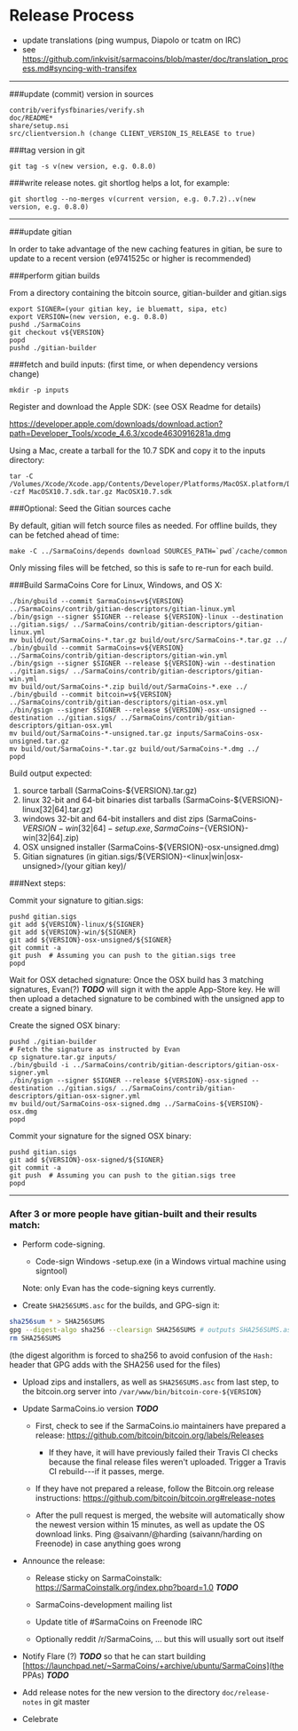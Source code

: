 Release Process
====================

* update translations (ping wumpus, Diapolo or tcatm on IRC)
* see https://github.com/inkvisit/sarmacoins/blob/master/doc/translation_process.md#syncing-with-transifex

* * *

###update (commit) version in sources

	contrib/verifysfbinaries/verify.sh
	doc/README*
	share/setup.nsi
	src/clientversion.h (change CLIENT_VERSION_IS_RELEASE to true)

###tag version in git

	git tag -s v(new version, e.g. 0.8.0)

###write release notes. git shortlog helps a lot, for example:

	git shortlog --no-merges v(current version, e.g. 0.7.2)..v(new version, e.g. 0.8.0)

* * *

###update gitian

 In order to take advantage of the new caching features in gitian, be sure to update to a recent version (e9741525c or higher is recommended)

###perform gitian builds

 From a directory containing the bitcoin source, gitian-builder and gitian.sigs

	export SIGNER=(your gitian key, ie bluematt, sipa, etc)
	export VERSION=(new version, e.g. 0.8.0)
	pushd ./SarmaCoins
	git checkout v${VERSION}
	popd
	pushd ./gitian-builder

###fetch and build inputs: (first time, or when dependency versions change)
 
	mkdir -p inputs

 Register and download the Apple SDK: (see OSX Readme for details)
 
 https://developer.apple.com/downloads/download.action?path=Developer_Tools/xcode_4.6.3/xcode4630916281a.dmg
 
 Using a Mac, create a tarball for the 10.7 SDK and copy it to the inputs directory:
 
	tar -C /Volumes/Xcode/Xcode.app/Contents/Developer/Platforms/MacOSX.platform/Developer/SDKs/ -czf MacOSX10.7.sdk.tar.gz MacOSX10.7.sdk

###Optional: Seed the Gitian sources cache

  By default, gitian will fetch source files as needed. For offline builds, they can be fetched ahead of time:

	make -C ../SarmaCoins/depends download SOURCES_PATH=`pwd`/cache/common

  Only missing files will be fetched, so this is safe to re-run for each build.

###Build SarmaCoins Core for Linux, Windows, and OS X:

	./bin/gbuild --commit SarmaCoins=v${VERSION} ../SarmaCoins/contrib/gitian-descriptors/gitian-linux.yml
	./bin/gsign --signer $SIGNER --release ${VERSION}-linux --destination ../gitian.sigs/ ../SarmaCoins/contrib/gitian-descriptors/gitian-linux.yml
	mv build/out/SarmaCoins-*.tar.gz build/out/src/SarmaCoins-*.tar.gz ../
	./bin/gbuild --commit SarmaCoins=v${VERSION} ../SarmaCoins/contrib/gitian-descriptors/gitian-win.yml
	./bin/gsign --signer $SIGNER --release ${VERSION}-win --destination ../gitian.sigs/ ../SarmaCoins/contrib/gitian-descriptors/gitian-win.yml
	mv build/out/SarmaCoins-*.zip build/out/SarmaCoins-*.exe ../
	./bin/gbuild --commit bitcoin=v${VERSION} ../SarmaCoins/contrib/gitian-descriptors/gitian-osx.yml
	./bin/gsign --signer $SIGNER --release ${VERSION}-osx-unsigned --destination ../gitian.sigs/ ../SarmaCoins/contrib/gitian-descriptors/gitian-osx.yml
	mv build/out/SarmaCoins-*-unsigned.tar.gz inputs/SarmaCoins-osx-unsigned.tar.gz
	mv build/out/SarmaCoins-*.tar.gz build/out/SarmaCoins-*.dmg ../
	popd
  Build output expected:

  1. source tarball (SarmaCoins-${VERSION}.tar.gz)
  2. linux 32-bit and 64-bit binaries dist tarballs (SarmaCoins-${VERSION}-linux[32|64].tar.gz)
  3. windows 32-bit and 64-bit installers and dist zips (SarmaCoins-${VERSION}-win[32|64]-setup.exe, SarmaCoins-${VERSION}-win[32|64].zip)
  4. OSX unsigned installer (SarmaCoins-${VERSION}-osx-unsigned.dmg)
  5. Gitian signatures (in gitian.sigs/${VERSION}-<linux|win|osx-unsigned>/(your gitian key)/

###Next steps:

Commit your signature to gitian.sigs:

	pushd gitian.sigs
	git add ${VERSION}-linux/${SIGNER}
	git add ${VERSION}-win/${SIGNER}
	git add ${VERSION}-osx-unsigned/${SIGNER}
	git commit -a
	git push  # Assuming you can push to the gitian.sigs tree
	popd

  Wait for OSX detached signature:
	Once the OSX build has 3 matching signatures, Evan(?) ***TODO*** will sign it with the apple App-Store key.
	He will then upload a detached signature to be combined with the unsigned app to create a signed binary.

  Create the signed OSX binary:

	pushd ./gitian-builder
	# Fetch the signature as instructed by Evan
	cp signature.tar.gz inputs/
	./bin/gbuild -i ../SarmaCoins/contrib/gitian-descriptors/gitian-osx-signer.yml
	./bin/gsign --signer $SIGNER --release ${VERSION}-osx-signed --destination ../gitian.sigs/ ../SarmaCoins/contrib/gitian-descriptors/gitian-osx-signer.yml
	mv build/out/SarmaCoins-osx-signed.dmg ../SarmaCoins-${VERSION}-osx.dmg
	popd

Commit your signature for the signed OSX binary:

	pushd gitian.sigs
	git add ${VERSION}-osx-signed/${SIGNER}
	git commit -a
	git push  # Assuming you can push to the gitian.sigs tree
	popd

-------------------------------------------------------------------------

### After 3 or more people have gitian-built and their results match:

- Perform code-signing.

    - Code-sign Windows -setup.exe (in a Windows virtual machine using signtool)

  Note: only Evan has the code-signing keys currently.

- Create `SHA256SUMS.asc` for the builds, and GPG-sign it:
```bash
sha256sum * > SHA256SUMS
gpg --digest-algo sha256 --clearsign SHA256SUMS # outputs SHA256SUMS.asc
rm SHA256SUMS
```
(the digest algorithm is forced to sha256 to avoid confusion of the `Hash:` header that GPG adds with the SHA256 used for the files)

- Upload zips and installers, as well as `SHA256SUMS.asc` from last step, to the bitcoin.org server
  into `/var/www/bin/bitcoin-core-${VERSION}`

- Update SarmaCoins.io version ***TODO***

  - First, check to see if the SarmaCoins.io maintainers have prepared a
    release: https://github.com/bitcoin/bitcoin.org/labels/Releases

      - If they have, it will have previously failed their Travis CI
        checks because the final release files weren't uploaded.
        Trigger a Travis CI rebuild---if it passes, merge.

  - If they have not prepared a release, follow the Bitcoin.org release
    instructions: https://github.com/bitcoin/bitcoin.org#release-notes

  - After the pull request is merged, the website will automatically show the newest version within 15 minutes, as well
    as update the OS download links. Ping @saivann/@harding (saivann/harding on Freenode) in case anything goes wrong

- Announce the release:

  - Release sticky on SarmaCoinstalk: https://SarmaCoinstalk.org/index.php?board=1.0 ***TODO***

  - SarmaCoins-development mailing list

  - Update title of #SarmaCoins on Freenode IRC

  - Optionally reddit /r/SarmaCoins, ... but this will usually sort out itself

- Notify Flare (?) ***TODO*** so that he can start building [https://launchpad.net/~SarmaCoins/+archive/ubuntu/SarmaCoins](the PPAs) ***TODO***

- Add release notes for the new version to the directory `doc/release-notes` in git master

- Celebrate
